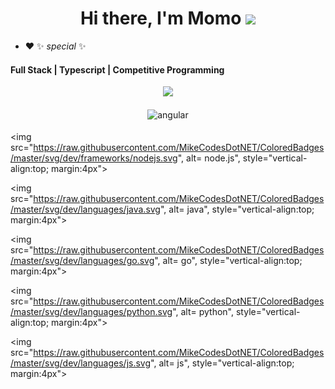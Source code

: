 <div align="center">



   <h1>Hi there, I'm <a >Momo</a> <img src="https://media.giphy.com/media/hvRJCLFzcasrR4ia7z/giphy.gif" width="25px"> </h1>
   

</div>


 - :heart: ✨ _special_ ✨ 
 
 <p align="center">
  <h4> Full Stack | Typescript | Competitive Programming </h4>
   </p>

<!--  -->

<p align="center" >
<a href="https://github.com/anuraghazra/github-readme-stats"> 
    <img  src="https://github-readme-stats.vercel.app/api?username=Momo&&show_icons=true&theme=radical"/>
  </a>

</p>

<!--https://shields.io/ builder ， and the more icons from https://github.com/MikeCodesDotNET/ColoredBadges>
### - Languages and Frameworks
<p align=center"> -->

<p align="center">
  <!-- For more icons please follow  https://github.com/MikeCodesDotNET/ColoredBadges -->
  <img src="https://github.com/angular/angular/blob/main/aio/src/assets/images/logos/angular/angular.png" alt="angular" style="vertical-align:top; margin:4px">    
  
 
<!-- add the icons from Mike James , the beautifully icons https://github.com/MikeCodesDotNET/ColoredBadges> -->

<img src="https://raw.githubusercontent.com/MikeCodesDotNET/ColoredBadges/master/svg/dev/frameworks/nodejs.svg",
 alt= node.js", style="vertical-align:top; margin:4px">

<img src="https://raw.githubusercontent.com/MikeCodesDotNET/ColoredBadges/master/svg/dev/languages/java.svg",
 alt= java", style="vertical-align:top; margin:4px">

<img src="https://raw.githubusercontent.com/MikeCodesDotNET/ColoredBadges/master/svg/dev/languages/go.svg",
 alt= go", style="vertical-align:top; margin:4px">

<img src="https://raw.githubusercontent.com/MikeCodesDotNET/ColoredBadges/master/svg/dev/languages/python.svg",
 alt= python", style="vertical-align:top; margin:4px">

<img src="https://raw.githubusercontent.com/MikeCodesDotNET/ColoredBadges/master/svg/dev/languages/js.svg",
 alt= js", style="vertical-align:top; margin:4px">




</p>


 
<!--
**momomi/momomi** is a ✨ _special_ ✨ repository because its `README.md` (this file) appears on your GitHub profile.

Here are some ideas to get you started:
- 🔭 I’m currently working on ...
- 🌱 I’m currently learning ...
- 👯 I’m looking to collaborate on ...
- 🤔 I’m looking for help with ...
- 💬 Ask me about ...
- 📫 How to reach me: ...
- 😄 Pronouns: ...
- ⚡ Fun fact: ...<div align="center">
   <h1>Hi there, I'm <a href="https://hemant.codes">Hemant</a> <img src="https://media.giphy.com/media/hvRJCLFzcasrR4ia7z/giphy.gif" width="25px"> </h1>
   
   
   <img src="https://pronoun.cyou/x/y?subject=He&object=Him&height=20"> 
</div>
-->

<!--### Hi there 👋
-:heart: The way to Fullstack and Software Engineer !
